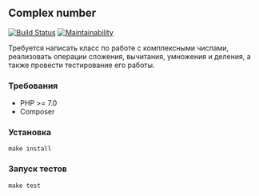 ## Complex number

[![Build Status](https://travis-ci.org/koktut/complex-number-test-task.svg?branch=master)](https://travis-ci.org/github/koktut/complex-number-test-task)
[![Maintainability](https://api.codeclimate.com/v1/badges/4145373f50ee4782dfb7/maintainability)](https://codeclimate.com/github/koktut/complex-number-test-task/maintainability)

Требуется написать класс по работе с комплексными числами, реализовать операции сложения, вычитания, умножения и деления, а также провести тестирование его работы.

### Требования

* PHP >= 7.0
* Composer 

### Установка

```
make install
```

### Запуск тестов

```
make test
```
